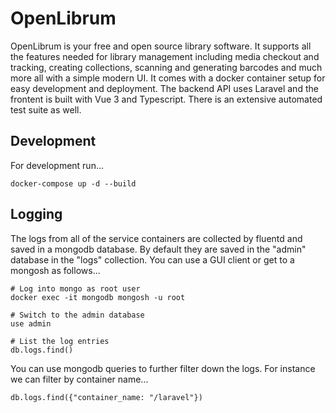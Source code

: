 # OpenLibrum

OpenLibrum is your free and open source library software. It supports all the features needed for library management
including media checkout and tracking, creating collections, scanning and generating barcodes and much more all with
a simple modern UI. It comes with a docker container setup for easy development and deployment. The backend API uses
Laravel and the frontent is built with Vue 3 and Typescript. There is an extensive automated test suite as well.

## Development

For development run...

```
docker-compose up -d --build
```

## Logging

The logs from all of the service containers are collected by fluentd and saved in a mongodb
database. By default they are saved in the "admin" database in the "logs" collection. You can
use a GUI client or get to a mongosh as follows...

```
# Log into mongo as root user
docker exec -it mongodb mongosh -u root

# Switch to the admin database
use admin

# List the log entries
db.logs.find()
```

You can use mongodb queries to further filter down the logs. For instance we can filter by container name...

```
db.logs.find({"container_name: "/laravel"})
```
